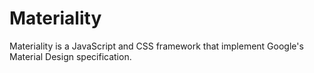# Materiality

Materiality is a JavaScript and CSS framework that implement Google's Material Design specification.
